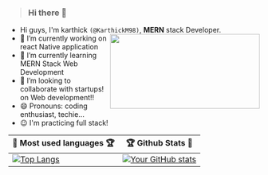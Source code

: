 > ### Hi there 👋
- Hi guys, I'm karthick `(@KarthickM98)`, **MERN** stack Developer.<img src="https://crowdbotics.ghost.io/content/images/2021/05/React-Native-Img.png" align="right" width="300" height="150">
- 🔭 I’m currently working on react Native application
- 🌱 I’m currently learning MERN Stack Web Development
- 👯 I’m looking to collaborate with startups! on Web development!!  
- 😄 Pronouns: coding enthusiast, techie...
- 😉 I'm practicing full stack!
<!--
<h1 align="center"> <a href="#"><img width="30%" height="auto" src="https://media3.giphy.com/media/v1.Y2lkPTc5MGI3NjExc3JqajEzZ3Rjc2J3OGdyZnRmamlpbWRhaGdxNWJrcW96YmlqMXB3bSZlcD12MV9pbnRlcm5hbF9naWZfYnlfaWQmY3Q9Zw/GQty4dYXeVkOeMzqVx/giphy.gif" height="175px"/></a></h1>

<h1 align="center">Hi 👋, I'm Karthick </h1>

  
[![Typing SVG](https://readme-typing-svg.herokuapp.com?font=monospace&color=%23FFA500&vCenter=true&lines=A+Passionate+Software+Engineer;Tech+Enthusiast;Problem+Solver)](https://git.io/typing-svg)



<h3>Profile Visits</h3>

![Visitor Count](https://profile-counter.glitch.me/KarthicKM98/count.svg)

|  Projects|


- 🌱 I’m currently learning **Docker & NextAuth**

- 💬 Ask me about **Frontend, Java and Web-Dev**

- ⚡ fact: turning caffeine into code 

- 📫 How to reach me ****

<h3 align="center"><img width="10%" height="auto" src="https://raw.githubusercontent.com/iCharlesZ/FigureBed/master/img/octocat.gif"/></h3>
<h3 align="center" > Connect with me: </h3>
<p align="center">
<a href="https://www.linkedin.com/in/karthickm98/" target="_blank"><img align="center" src="https://img.shields.io/badge/Karthick M?style=for-the-badge&logo=linkedin&logoColor=white" alt="Sakshi Gawande LinkedIn Profile" /></a> 
<a href="https://lucky-squirrel-35df42.netlify.app" target="_blank"><img align="center" src="https://img.shields.io/badge/Portfolio-Visit-9cf?style=for-the-badge&logo=appveyor" alt="Portfolio Badge" /></a>

</p>


<h3 align="center">Coding Profiles:</h3>
<p align="center">

<a href="https://www.hackerrank.com/profile/sakshi0402" target="_blank"><img align="center" src="https://img.shields.io/badge/Sakshi-000000?style=for-the-badge&logo=HackerRank&logoColor=#d16c06" alt="Sakshi"/></a>


<h3 align="center">Languages and Tools:</h3>

  ![React](https://img.shields.io/badge/react-%2320232a.svg?style=for-the-badge&logo=react&logoColor=%2361DAFB)
  ![JavaScript](https://img.shields.io/badge/JavaScript-%6DA55F?style=for-the-badge&logo=javascript&logoColor=white)
  ![Next.js](https://img.shields.io/badge/next.js-%23000000.svg?style=for-the-badge&logo=next.js&logoColor=white)
  ![Docker](https://img.shields.io/badge/Docker-%230db7ed.svg?style=for-the-badge&logo=docker&logoColor=white)
  ![TypeScript](https://img.shields.io/badge/typescript-%23007ACC.svg?style=for-the-badge&logo=typescript&logoColor=white)
  ![NodeJS](https://img.shields.io/badge/node.js-6DA55F?style=for-the-badge&logo=node.js&logoColor=white)
  ![HTML5](https://img.shields.io/badge/html5-%23E34F26.svg?style=for-the-badge&logo=html5&logoColor=white)
  ![CSS3](https://img.shields.io/badge/css3-%231572B6.svg?style=for-the-badge&logo=css3&logoColor=white)
  ![TailwindCSS](https://img.shields.io/badge/Tailwind_CSS-38B2AC?style=for-the-badge&logo=tailwind-css&logoColor=white)
  ![Styled Components](https://img.shields.io/badge/styled--components-DB7093?style=for-the-badge&logo=styled-components&logoColor=white)
  ![Bootstrap](https://img.shields.io/badge/bootstrap-%23563D7C.svg?style=for-the-badge&logo=bootstrap&logoColor=white)
  ![C](https://img.shields.io/badge/c-%2300599C.svg?style=for-the-badge&logo=c&logoColor=white)
  ![MySQL](https://img.shields.io/badge/mysql-%2300f.svg?style=for-the-badge&logo=mysql&logoColor=white)
  ![MongoDB](https://img.shields.io/badge/MongoDB-%234ea94b.svg?style=for-the-badge&logo=mongodb&logoColor=white)
  [![jest](https://jestjs.io/img/jest-badge.svg)](https://github.com/facebook/jest)


<!--![](./profile-3d-contrib/profile-night-view.svg)-->

|🎯 Most used languages 🏆| 🏆 Github Stats 🔭|
|----------------------------------|----------------------------|
|[![Top Langs](https://github-readme-stats.vercel.app/api/top-langs/?username=karthickm98&theme=midnight-purple&layout=compact&hide=css,html)](https://github.com/anuraghazra/github-readme-stats) | [![Your GitHub stats](https://github-readme-stats.vercel.app/api?username=karthickm98&show_icons=true&theme=midnight-purple&hide_title=true)](https://github.com/karthickm98)|

<!--
|  Contribution Stats  |
|----------------------|
| ![](./profile-3d-contrib/profile-night-view.svg) | 
**KarthickM98/KarthicKM98** is a ✨ _special_ ✨ repository because its `README.md` (this file) appears on your GitHub profile.
Here are some ideas to get you started:
- 🤔 I’m looking for help with ...
- 💬 Ask me about ...
- ⚡ Fun fact: ... 
- 📫 How to reach me: <@gmail.com> 
-->
<!-- 
### Connect with me
<a href="https://www.linkedin.com/in/harsh-chaturvedi-0199ba152"><img src="https://raw.githubusercontent.com/rahuldkjain/github-profile-readme-generator/master/src/images/icons/Social/linked-in-alt.svg" alt="Linkedin" width="30px"/></a>
&nbsp;&nbsp;
<a href="https://hashnode.com/@harshChaturvedi"><img src="https://raw.githubusercontent.com/rahuldkjain/github-profile-readme-generator/master/src/images/icons/Social/rss.svg" alt="Linkedin" width="30px"/></a>

### Languages
<a href="https://developer.mozilla.org/en-US/docs/Web/JavaScript" target="_blank"> <img src="https://raw.githubusercontent.com/devicons/devicon/master/icons/javascript/javascript-original.svg" alt="javascript" width="40" height="40"/> </a> &nbsp;
<a href="https://www.python.org" target="_blank"> <img src="https://raw.githubusercontent.com/devicons/devicon/master/icons/python/python-original.svg" alt="python" width="40" height="40"/> </a> 
###  Tools , Libraries and Frameworks 
<a href="https://www.w3schools.com/css/" target="_blank"> <img src="https://raw.githubusercontent.com/devicons/devicon/master/icons/css3/css3-original-wordmark.svg" alt="css3" width="40" height="40"/> </a>  &nbsp;&nbsp;
<a href="https://www.w3.org/html/" target="_blank"> <img src="https://raw.githubusercontent.com/devicons/devicon/master/icons/html5/html5-original-wordmark.svg" alt="html5" width="40" height="40"/> </a> &nbsp;&nbsp;
<a href="https://redux.js.org" target="_blank"> <img src="https://raw.githubusercontent.com/devicons/devicon/master/icons/redux/redux-original.svg" alt="redux" width="40" height="40"/> </a> &nbsp;&nbsp;
<a href="https://reactjs.org/" target="_blank"> <img src="https://raw.githubusercontent.com/devicons/devicon/master/icons/react/react-original-wordmark.svg" alt="react" width="40" height="40"/> </a>  &nbsp;&nbsp;
<a href="https://nodejs.org" target="_blank"> <img src="https://raw.githubusercontent.com/devicons/devicon/master/icons/nodejs/nodejs-original-wordmark.svg" alt="nodejs" width="50" height="50"/> </a> &nbsp;&nbsp;
<a href="https://expressjs.com" target="_blank"> <img src="https://raw.githubusercontent.com/devicons/devicon/master/icons/express/express-original-wordmark.svg" alt="express" width="50" height="50"/> </a> &nbsp;&nbsp;
<a href="https://www.mongodb.com/" target="_blank"> <img src="https://raw.githubusercontent.com/devicons/devicon/master/icons/mongodb/mongodb-original-wordmark.svg" alt="mongodb" width="50" height="50"/> </a> 
&nbsp;&nbsp;
<a href="https://www.mysql.com/" target="_blank"> <img src="https://raw.githubusercontent.com/devicons/devicon/master/icons/mysql/mysql-original-wordmark.svg" alt="mysql" width="50" height="50"/> </a> -->

<!-- ### Github Stats and achievements

![trophy](https://github-profile-trophy.vercel.app/?username=karthickm98)

![Top Langs](https://github-readme-stats.vercel.app/api/top-langs/?username=karthickm98&layout=compact)

![Harsh's GitHub stats](https://github-readme-stats.vercel.app/api?username=karthickm98) -->
